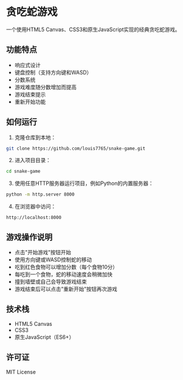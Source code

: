 # 贪吃蛇游戏

一个使用HTML5 Canvas、CSS3和原生JavaScript实现的经典贪吃蛇游戏。

## 功能特点

- 响应式设计
- 键盘控制（支持方向键和WASD）
- 分数系统
- 游戏难度随分数增加而提高
- 游戏结束提示
- 重新开始功能

## 如何运行

1. 克隆仓库到本地：
```bash
git clone https://github.com/louis7765/snake-game.git
```

2. 进入项目目录：
```bash
cd snake-game
```

3. 使用任意HTTP服务器运行项目，例如Python的内置服务器：
```bash
python -m http.server 8000
```

4. 在浏览器中访问：
```
http://localhost:8000
```

## 游戏操作说明

- 点击"开始游戏"按钮开始
- 使用方向键或WASD控制蛇的移动
- 吃到红色食物可以增加分数（每个食物10分）
- 每吃到一个食物，蛇的移动速度会稍微加快
- 撞到墙壁或自己会导致游戏结束
- 游戏结束后可以点击"重新开始"按钮再次游戏

## 技术栈

- HTML5 Canvas
- CSS3
- 原生JavaScript（ES6+）

## 许可证

MIT License